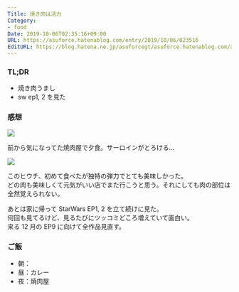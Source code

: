 ```yaml
---
Title: 焼き肉は活力
Category:
- food
Date: 2019-10-06T02:35:16+09:00
URL: https://asuforce.hatenablog.com/entry/2019/10/06/023516
EditURL: https://blog.hatena.ne.jp/asuforcegt/asuforce.hatenablog.com/atom/entry/26006613445297192
---
```


### TL;DR

- 焼き肉うまし
- sw ep1, 2 を見た

###  感想

<span itemtype="http://schema.org/Photograph" itemscope="itemscope"><img class="magnifiable" src="https://cdn-ak.f.st-hatena.com/images/fotolife/a/asuforcegt/20200807/20200807140418.jpg" itemprop="image"></span>

前から気になってた焼肉屋で夕食。サーロインがとろける...

<span itemtype="http://schema.org/Photograph" itemscope="itemscope"><img class="magnifiable" src="https://cdn-ak.f.st-hatena.com/images/fotolife/a/asuforcegt/20200807/20200807140424.jpg" itemprop="image"></span>

このヒウチ、初めて食べたが独特の弾力でとても美味しかった。  
どの肉も美味しくて元気がいい店でまた行こうと思う。それにしても肉の部位は全然覚えられない。

あとは家に帰って StarWars EP1, 2 を立て続けに見た。  
何回も見てるけど、見るたびにツッコミどころ増えていて面白い。  
来る 12 月の EP9 に向けて全作品見直す。

### ご飯

- 朝：
- 昼：カレー
- 夜：焼肉屋
